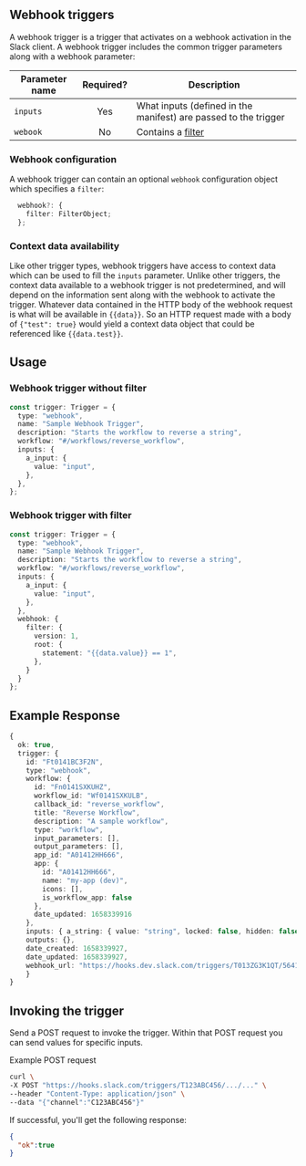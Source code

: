 ## Webhook triggers

A webhook trigger is a trigger that activates on a webhook activation in the Slack client. A webhook trigger
includes the common trigger parameters along with a webhook parameter:

| Parameter name| Required?     | Description                                                          |
| --------------|:-------------:| ---------------------------------------------------------------------|
| `inputs`        | Yes           | What inputs (defined in the manifest) are passed to the trigger      |
| `webook`        | No            | Contains a [filter](trigger-filters.md)             |

### Webhook configuration

A webhook trigger can contain an optional `webhook` configuration object which specifies a `filter`:

```ts
  webhook?: {
    filter: FilterObject;
  };
```

### Context data availability

Like other trigger types, webhook triggers have access to context data which can be used to fill the `inputs` parameter. Unlike other triggers, the context data available
to a webhook trigger is not predetermined, and will depend on the information sent along with the webhook to activate the trigger. Whatever data contained in the HTTP body of the webhook request
is what will be available in `{{data}}`. So an HTTP request made with a body of `{"test": true}` would yield a context data object that could be referenced like `{{data.test}}`.

## Usage

### Webhook trigger without filter

```ts
const trigger: Trigger = {
  type: "webhook",
  name: "Sample Webhook Trigger",
  description: "Starts the workflow to reverse a string",
  workflow: "#/workflows/reverse_workflow",
  inputs: {
    a_input: {
      value: "input",
    },
  },
};
```

### Webhook trigger with filter

```ts
const trigger: Trigger = {
  type: "webhook",
  name: "Sample Webhook Trigger",
  description: "Starts the workflow to reverse a string",
  workflow: "#/workflows/reverse_workflow",
  inputs: {
    a_input: {
      value: "input",
    },
  },
  webhook: {
    filter: {
      version: 1,
      root: {
        statement: "{{data.value}} == 1",
      },
    }
  }
};
```

## Example Response

```ts
{
  ok: true,
  trigger: {
    id: "Ft0141BC3F2N",
    type: "webhook",
    workflow: {
      id: "Fn0141SXKUHZ",
      workflow_id: "Wf0141SXKULB",
      callback_id: "reverse_workflow",
      title: "Reverse Workflow",
      description: "A sample workflow",
      type: "workflow",
      input_parameters: [],
      output_parameters: [],
      app_id: "A01412HH666",
      app: {
        id: "A01412HH666",
        name: "my-app (dev)",
        icons: [],
        is_workflow_app: false
      },
      date_updated: 1658339916
    },
    inputs: { a_string: { value: "string", locked: false, hidden: false } },
    outputs: {},
    date_created: 1658339927,
    date_updated: 1658339927,
    webhook_url: "https://hooks.dev.slack.com/triggers/T013ZG3K1QT/5641534666242/5a398c41c55cbd2sd89q9dqw0qa7"
    }
}
```

## Invoking the trigger

Send a POST request to invoke the trigger. Within that POST request you can send values for specific inputs.

Example POST request

```bash
curl \ 
-X POST "https://hooks.slack.com/triggers/T123ABC456/.../..." \
--header "Content-Type: application/json" \
--data "{"channel":"C123ABC456"}" 
```

If successful, you'll get the following response:

```json
{
  "ok":true
}
```
